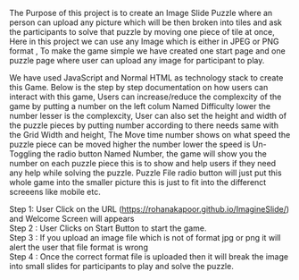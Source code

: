The Purpose of this project is to create an Image Slide Puzzle where an person can upload any picture which will be then broken into tiles and ask the participants to solve that puzzle by moving one piece of tile at once, Here in this project we can use any Image which is either in JPEG or PNG format , To make the game simple we have created one start page and one puzzle page where user can upload any image for participant to play.

We have used JavaScript and Normal HTML as technology stack to create this Game. Below is the step by step documentation on how users can interact with this game, Users can increase/reduce the complexcity of the game by putting a number on the left colum Named Difficulty lower the number lesser is the complexcity, User can also set the height and width of the puzzle pieces by putting number according to there needs same with the Grid Width and height, The Move time number shows on what speed the puzzle piece can be moved higher the number lower the speed is Un-Toggling the radio button Named Number, the game will show you the number on each puzzle piece this is to show and help users if they need any help while solving the puzzle. Puzzle File radio button will just put this whole game into the smaller picture this is just to fit into the differenct screeens like mobile etc.

Step 1: User Click on the URL (https://rohanakapoor.github.io/ImagineSlide/) and Welcome Screen will appears<br>
Step 2 : User Clicks on Start Button to start the game.<br>
Step 3 : If you upload an image file which is not of format jpg or png it will alert the user that file format is wrong<br>
Step 4 : Once the correct format file is uploaded then it will break the image into small slides for participants to play and solve the puzzle.

